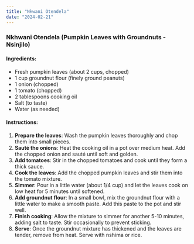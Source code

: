 ```yaml
---
title: "Nkwani Otendela"
date: "2024-02-21"
---
```

### Nkhwani Otendela (Pumpkin Leaves with Groundnuts - Nsinjilo)

#### Ingredients:
- Fresh pumpkin leaves (about 2 cups, chopped)
- 1 cup groundnut flour (finely ground peanuts)
- 1 onion (chopped)
- 1 tomato (chopped)
- 2 tablespoons cooking oil
- Salt (to taste)
- Water (as needed)

#### Instructions:
1. **Prepare the leaves**: Wash the pumpkin leaves thoroughly and chop them into small pieces.
2. **Sauté the onions**: Heat the cooking oil in a pot over medium heat. Add the chopped onion and sauté until soft and golden.
3. **Add tomatoes**: Stir in the chopped tomatoes and cook until they form a thick sauce.
4. **Cook the leaves**: Add the chopped pumpkin leaves and stir them into the tomato mixture.
5. **Simmer**: Pour in a little water (about 1/4 cup) and let the leaves cook on low heat for 5 minutes until softened.
6. **Add groundnut flour**: In a small bowl, mix the groundnut flour with a little water to make a smooth paste. Add this paste to the pot and stir well.
7. **Finish cooking**: Allow the mixture to simmer for another 5-10 minutes, adding salt to taste. Stir occasionally to prevent sticking.
8. **Serve**: Once the groundnut mixture has thickened and the leaves are tender, remove from heat. Serve with nshima or rice.